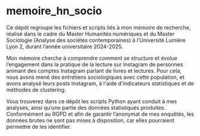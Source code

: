 # memoire_hn_socio
Ce dépôt regroupe les fichiers et scripts liés à mon mémoire de recherche, réalisé dans le cadre du Master Humanités numériques et du Master Sociologie (Analyse des sociétés contemporaines) à l’Université Lumière Lyon 2, durant l’année universitaire 2024-2025.

Mon mémoire cherche à comprendre comment se structure et évolue l’engagement dans la pratique de la lecture sur Instagram de personnes animant des comptes Instagram parlant de livres et lectures. Pour cela, nous avons mené des entretiens sociologiques avec cette population, et avons analysé leurs posts Instagram, à l'aide d'indicateurs statistiques et de méthodes de clustering. 

Vous trouverez dans ce dépôt les scripts Python ayant conduit à mes analyses, ainsi qu’une partie des données statistiques produites. Conformément au RGPD et afin de garantir l’anonymat de mes enquêtés, les données brutes ne sont pas mises à disposition, car elles pourraient permettre de les identifier.
